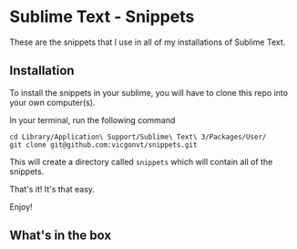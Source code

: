 # Sublime Text - Snippets

These are the snippets that I use in all of my installations of Sublime Text.

## Installation

To install the snippets in your sublime, you will have to clone this repo into your own computer(s).

In your terminal, run the following command

```
cd Library/Application\ Support/Sublime\ Text\ 3/Packages/User/
git clone git@github.com:vicgonvt/snippets.git
```

This will create a directory called `snippets` which will contain all of the snippets. 

That's it! It's that easy.

Enjoy!


## What's in the box

